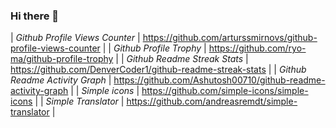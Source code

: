### Hi there 👋

<!--
**GraceKim99/Gracekim99** is a ✨ _special_ ✨ repository because its `README.md` (this file) appears on your GitHub profile.

Here are some ideas to get you started:

- 🔭 I’m currently working on ...
- 🌱 I’m currently learning ...
- 👯 I’m looking to collaborate on ...
- 🤔 I’m looking for help with ...
- 💬 Ask me about ...
- 📫 How to reach me: ...
- 😄 Pronouns: ...
- ⚡ Fun fact: ...
-->

| _Github Profile Views Counter_   | https://github.com/arturssmirnovs/github-profile-views-counter |
| _Github Profile Trophy_          | https://github.com/ryo-ma/github-profile-trophy                |
| _Github Readme Streak Stats_     | https://github.com/DenverCoder1/github-readme-streak-stats     |
| _Github Readme Activity Graph_   | https://github.com/Ashutosh00710/github-readme-activity-graph  |
| _Simple icons_                   | https://github.com/simple-icons/simple-icons                   |
| _Simple Translator_              | https://github.com/andreasremdt/simple-translator              |
